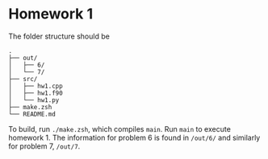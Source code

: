 # Homework 1

The folder structure should be

```text
.
├── out/
│   ├── 6/
│   └── 7/
├── src/
│   ├── hw1.cpp
│   ├── hw1.f90
│   └── hw1.py
├── make.zsh
└── README.md
```

To build, run `./make.zsh`, which compiles `main`.
Run `main` to execute homework 1.
The information for problem 6 is found in `/out/6/` and similarly for problem 7, `/out/7`.
